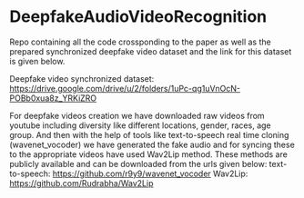 # DeepfakeAudioVideoRecognition
Repo containing all the code crossponding to the paper as well as the prepared synchronized deepfake video dataset and the link for this dataset is given below.

Deepfake video synchronized dataset: https://drive.google.com/drive/u/2/folders/1uPc-qg1uVnOcN-POBb0xua8z_YRKiZRO

For deepfake videos creation we have downloaded raw videos from youtube including diversity like different locations, gender, races, age group. And then with the help of tools like text-to-speech real time cloning (wavenet_vocoder) we have generated the fake audio and for syncing these to the appropriate videos have used Wav2Lip method. These methods are publicly available and can be downloaded from the urls given below:
text-to-speech: https://github.com/r9y9/wavenet_vocoder
Wav2Lip: https://github.com/Rudrabha/Wav2Lip

